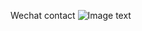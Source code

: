 Wechat contact
![Image text](https://github.com/shannontong/portfolio/master/portfolio/public/images/qrcode_wechat.png)

